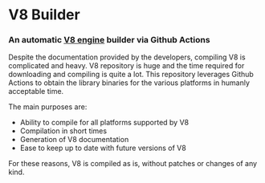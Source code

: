 # V8 Builder
### An automatic [V8 engine](https://v8.dev) builder via Github Actions

Despite the documentation provided by the developers, compiling V8 is complicated and heavy. V8 repository is huge and the time required for downloading and compiling is quite a lot.
This repository leverages Github Actions to obtain the library binaries for the various platforms in humanly acceptable time.

The main purposes are:
- Ability to compile for all platforms supported by V8
- Compilation in short times
- Generation of V8 documentation
- Ease to keep up to date with future versions of V8

For these reasons, V8 is compiled as is, without patches or changes of any kind.
